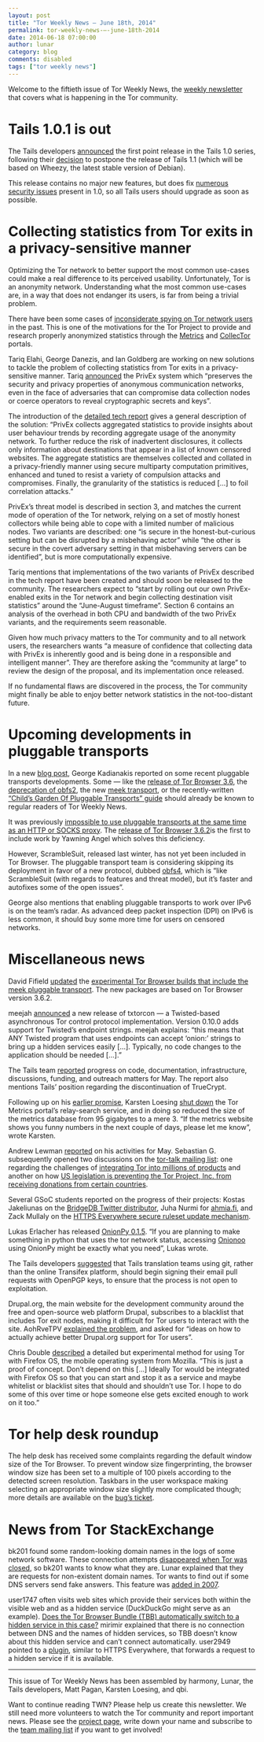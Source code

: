 ```yaml
---
layout: post
title: "Tor Weekly News — June 18th, 2014"
permalink: tor-weekly-news-—-june-18th-2014
date: 2014-06-18 07:00:00
author: lunar
category: blog
comments: disabled
tags: ["tor weekly news"]
---
```


Welcome to the fiftieth issue of Tor Weekly News, the [weekly newsletter](https://lists.torproject.org/cgi-bin/mailman/listinfo/tor-news) that covers what is happening in the Tor community.

Tails 1.0.1 is out
==================

The Tails developers [announced](https://tails.boum.org/news/version_1.0.1/) the first point release in the Tails 1.0 series, following their [decision](https://mailman.boum.org/pipermail/tails-dev/2014-May/005917.html) to postpone the release of Tails 1.1 (which will be based on Wheezy, the latest stable version of Debian).

This release contains no major new features, but does fix [numerous security issues](https://tails.boum.org/security/Numerous_security_holes_in_1.0/index) present in 1.0, so all Tails users should upgrade as soon as possible.

Collecting statistics from Tor exits in a privacy-sensitive manner
==================================================================

Optimizing the Tor network to better support the most common use-cases could make a real difference to its perceived usability. Unfortunately, Tor is an anonymity network. Understanding what the most common use-cases are, in a way that does not endanger its users, is far from being a trivial problem.

There have been some cases of [inconsiderate spying on Tor network users](http://www.ifca.ai/pub/fc11/wecsr11/soghoian.pdf) in the past. This is one of the motivations for the Tor Project to provide and research properly anonymized statistics through the [Metrics](https://metrics.torproject.org/) and [CollecTor](https://collector.torproject.org/) portals.

Tariq Elahi, George Danezis, and Ian Goldberg are working on new solutions to tackle the problem of collecting statistics from Tor exits in a privacy-sensitive manner. Tariq [announced](https://lists.torproject.org/pipermail/tor-dev/2014-June/006999.html) the PrivEx system which “preserves the security and privacy properties of anonymous communication networks, even in the face of adversaries that can compromise data collection nodes or coerce operators to reveal cryptographic secrets and keys”.

The introduction of the [detailed tech report](http://cacr.uwaterloo.ca/techreports/2014/cacr2014-08.pdf) gives a general description of the solution: “PrivEx collects aggregated statistics to provide insights about user behaviour trends by recording aggregate usage of the anonymity network. To further reduce the risk of inadvertent disclosures, it collects only information about destinations that appear in a list of known censored websites. The aggregate statistics are themselves collected and collated in a privacy-friendly manner using secure multiparty computation primitives, enhanced and tuned to resist a variety of compulsion attacks and compromises. Finally, the granularity of the statistics is reduced […] to foil correlation attacks.”

PrivEx’s threat model is described in section 3, and matches the current mode of operation of the Tor network, relying on a set of mostly honest collectors while being able to cope with a limited number of malicious nodes. Two variants are described: one “is secure in the honest-but-curious setting but can be disrupted by a misbehaving actor” while “the other is secure in the covert adversary setting in that misbehaving servers can be identified”, but is more computationally expensive.

Tariq mentions that implementations of the two variants of PrivEx described in the tech report have been created and should soon be released to the community. The researchers expect to “start by rolling out our own PrivEx-enabled exits in the Tor network and begin collecting destination visit statistics” around the “June-August timeframe”. Section 6 contains an analysis of the overhead in both CPU and bandwidth of the two PrivEx variants, and the requirements seem reasonable.

Given how much privacy matters to the Tor community and to all network users, the researchers wants “a measure of confidence that collecting data with PrivEx is inherently good and is being done in a responsible and intelligent manner”. They are therefore asking the “community at large” to review the design of the proposal, and its implementation once released.

If no fundamental flaws are discovered in the process, the Tor community might finally be able to enjoy better network statistics in the not-too-distant future.

Upcoming developments in pluggable transports
=============================================

In a new [blog post](https://blog.torproject.org/blog/recent-and-upcoming-developments-pluggable-transports), George Kadianakis reported on some recent pluggable transports developments. Some — like the [release of Tor Browser 3.6](https://blog.torproject.org/blog/tor-browser-36-released), the [deprecation of obfs2](https://bugs.torproject.org/10314), the new [meek transport](https://trac.torproject.org/projects/tor/wiki/doc/meek), or the recently-written [“Child’s Garden Of Pluggable Transports” guide](https://trac.torproject.org/projects/tor/wiki/doc/AChildsGardenOfPluggableTransports) should already be known to regular readers of Tor Weekly News.

It was previously [impossible to use pluggable transports at the same time as an HTTP or SOCKS proxy](https://gitweb.torproject.org/torspec.git/blob/HEAD:/proposals/232-pluggable-transports-through-proxy.txt). The [release of Tor Browser 3.6.2](https://blog.torproject.org/blog/tor-browser-362-released)is the first to include work by Yawning Angel which solves this deficiency.

However, ScrambleSuit, released last winter, has not yet been included in Tor Browser. The pluggable transport team is considering skipping its deployment in favor of a new protocol, dubbed [obfs4](https://github.com/Yawning/obfs4), which is “like ScrambleSuit (with regards to features and threat model), but it’s faster and autofixes some of the open issues”.

George also mentions that enabling pluggable transports to work over IPv6 is on the team’s radar. As advanced deep packet inspection (DPI) on IPv6 is less common, it should buy some more time for users on censored networks.

Miscellaneous news
==================

David Fifield [updated](https://lists.torproject.org/pipermail/tor-talk/2014-June/033229.html) the [experimental Tor Browser builds that include the meek pluggable transport](https://people.torproject.org/~dcf/pt-bundle/3.6.2-meek-1/). The new packages are based on Tor Browser version 3.6.2.

meejah [announced](https://lists.torproject.org/pipermail/tor-dev/2014-June/007006.html) a new release of txtorcon — a Twisted-based asynchronous Tor control protocol implementation. Version 0.10.0 adds support for Twisted’s endpoint strings. meejah explains: “this means that ANY Twisted program that uses endpoints can accept ‘onion:’ strings to bring up a hidden services easily […]. Typically, no code changes to the application should be needed […].”

The Tails team [reported](https://tails.boum.org/news/report_2014_05/) progress on code, documentation, infrastructure, discussions, funding, and outreach matters for May. The report also mentions Tails’ position regarding the discontinuation of TrueCrypt.

Following up on his [earlier promise](https://lists.torproject.org/pipermail/tor-dev/2013-December/005948.html), Karsten Loesing [shut down](https://lists.torproject.org/pipermail/tor-dev/2014-June/007007.html) the Tor Metrics portal’s relay-search service, and in doing so reduced the size of the metrics database from 95 gigabytes to a mere 3. “If the metrics website shows you funny numbers in the next couple of days, please let me know”, wrote Karsten.

Andrew Lewman [reported](https://lists.torproject.org/pipermail/tor-reports/2014-June/000563.html) on his activities for May. Sebastian G. subsequently opened two discussions on the [tor-talk mailing list](https://lists.torproject.org/cgi-bin/mailman/listinfo/tor-talk): one regarding the challenges of [integrating Tor into millions of products](https://lists.torproject.org/pipermail/tor-talk/2014-June/033254.html) and another on how [US legislation is preventing the Tor Project, Inc. from receiving donations from certain countries](https://lists.torproject.org/pipermail/tor-talk/2014-June/033255.html).

Several GSoC students reported on the progress of their projects: Kostas Jakeliunas on the [BridgeDB Twitter distributor](https://lists.torproject.org/pipermail/tor-dev/2014-June/006988.html), Juha Nurmi for [ahmia.fi](https://lists.torproject.org/pipermail/tor-reports/2014-June/000562.html), and Zack Mullaly on the [HTTPS Everywhere secure ruleset update mechanism](https://lists.eff.org/pipermail/https-everywhere/2014-June/002128.html).

Lukas Erlacher has released [OnionPy 0.1.5](https://lists.torproject.org/pipermail/tor-dev/2014-June/007018.html). “If you are planning to make something in python that uses the tor network status, accessing [Onionoo](https://onionoo.torproject.org/) using OnionPy might be exactly what you need”, Lukas wrote.

The Tails developers [suggested](https://mailman.boum.org/pipermail/tails-l10n/2014-June/001293.html) that Tails translation teams using git, rather than the online Transifex platform, should begin signing their email pull requests with OpenPGP keys, to ensure that the process is not open to exploitation.

Drupal.org, the main website for the development community around the free and open-source web platform Drupal, subscribes to a blacklist that includes Tor exit nodes, making it difficult for Tor users to interact with the site. AohRveTPV [explained the problem](https://lists.torproject.org/pipermail/tor-talk/2014-June/033250.html), and asked for “ideas on how to actually achieve better Drupal.org support for Tor users”.

Chris Double [described](http://bluishcoder.co.nz/2014/06/12/using-tor-with-firefox-os.html) a detailed but experimental method for using Tor with Firefox OS, the mobile operating system from Mozilla. “This is just a proof of concept. Don’t depend on this […] Ideally Tor would be integrated with Firefox OS so that you can start and stop it as a service and maybe whitelist or blacklist sites that should and shouldn’t use Tor. I hope to do some of this over time or hope someone else gets excited enough to work on it too.”

Tor help desk roundup
=====================

The help desk has received some complaints regarding the default window size of the Tor Browser. To prevent window size fingerprinting, the browser window size has been set to a multiple of 100 pixels according to the detected screen resolution. Taskbars in the user workspace making selecting an appropriate window size slightly more complicated though; more details are available on the [bug’s ticket](https://bugs.torproject.org/9268).

News from Tor StackExchange
===========================

bk201 found some random-looking domain names in the logs of some network software. These connection attempts [disappeared when Tor was closed](https://tor.stackexchange.com/q/3324/88), so bk201 wants to know what they are. Lunar explained that they are requests for non-existent domain names. Tor wants to find out if some DNS servers send fake answers. This feature was [added in 2007](https://gitweb.torproject.org/tor.git/blob/HEAD:/ReleaseNotes#l6663).

user1747 often visits web sites which provide their services both within the visible web and as a hidden service (DuckDuckGo might serve as an example). [Does the Tor Browser Bundle (TBB) automatically switch to a hidden service in this case?](https://tor.stackexchange.com/q/3262/88) mirimir explained that there is no connection between DNS and the names of hidden services, so TBB doesn’t know about this hidden service and can’t connect automatically. user2949 pointed to a [plugin](https://github.com/chris-barry/darkweb-everywhere), similar to HTTPS Everywhere, that forwards a request to a hidden service if it is available.

* * * * *

This issue of Tor Weekly News has been assembled by harmony, Lunar, the Tails developers, Matt Pagan, Karsten Loesing, and qbi.

Want to continue reading TWN? Please help us create this newsletter. We still need more volunteers to watch the Tor community and report important news. Please see the [project page](https://trac.torproject.org/projects/tor/wiki/TorWeeklyNews), write down your name and subscribe to the [team mailing list](https://lists.torproject.org/cgi-bin/mailman/listinfo/news-team) if you want to get involved!
